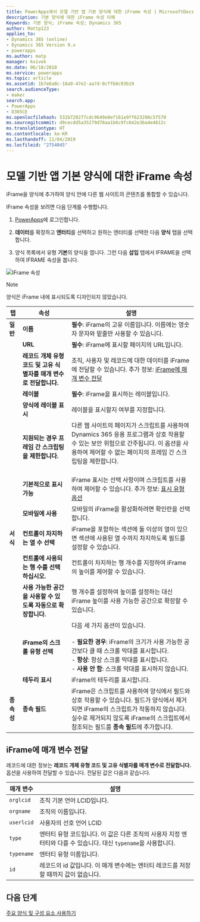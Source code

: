 ```yaml
---
title: PowerApps에서 모델 기반 앱 기본 양식에 대한 iFrame 속성 | MicrosoftDocs
description: 기본 양식에 대한 iFrame 속성 이해
Keywords: 기본 양식; iFrame 속성; Dynamics 365
author: Mattp123
applies_to:
- Dynamics 365 (online)
- Dynamics 365 Version 9.x
- powerapps
ms.author: matp
manager: kvivek
ms.date: 06/18/2018
ms.service: powerapps
ms.topic: article
ms.assetid: 1b7e6a0c-18a9-47e2-aa7d-0cffb8c93b19
search.audienceType:
- maker
search.app:
- PowerApps
- D365CE
ms.openlocfilehash: 532b720277cdc9649e8ef161e9ff623298c5f570
ms.sourcegitcommit: d9cecdd5a35279d78aa1b6c9fc642e36a4e4612c
ms.translationtype: HT
ms.contentlocale: ko-KR
ms.lasthandoff: 11/04/2019
ms.locfileid: "2754045"
---
```

# <a name="iframe-properties-for-model-driven-app-main-forms"></a>모델 기반 앱 기본 양식에 대한 iFrame 속성

iFrame을 양식에 추가하여 양식 안에 다른 웹 사이트의 콘텐츠를 통합할 수 있습니다. 

IFrame 속성을 보려면 다음 단계를 수행합니다.

1.  [PowerApps](https://make.powerapps.com/?utm_source=padocs&utm_medium=linkinadoc&utm_campaign=referralsfromdoc)에 로그인합니다.

2.  **데이터**를 확장하고 **엔터티**를 선택하고 원하는 엔터티를 선택한 다음 **양식** 탭을 선택합니다. 

3. 양식 목록에서 유형 **기본**의 양식을 엽니다. 그런 다음 **삽입** 탭에서 IFRAME을 선택하여 IFRAME 속성을 봅니다.

![IFrame 속성](media/iframe-properties.png)


> [!NOTE]
> 양식은 iFrame 내에 표시되도록 디자인되지 않았습니다.  
  
|탭|속성|설명|  
|---------|--------------|-----------------|  
|**일반**|**이름**|**필수**: iFrame의 고유 이름입니다. 이름에는 영숫자 문자와 밑줄만 사용할 수 있습니다.|  
||**URL**|**필수**: iFrame에 표시할 페이지의 URL입니다.|  
||**레코드 개체 유형 코드 및 고유 식별자를 매개 변수로 전달합니다.**|조직, 사용자 및 레코드에 대한 데이터를 iFrame에 전달할 수 있습니다. 추가 정보: [iFrame에 매개 변수 전달](#pass-parameters-to-iframes) |  
||**레이블**|**필수**: iFrame을 표시하는 레이블입니다.|  
||**양식에 레이블 표시**|레이블을 표시할지 여부를 지정합니다.|  
||**지원되는 경우 프레임 간 스크립팅을 제한합니다.**|다른 웹 사이트의 페이지가 스크립트를 사용하여 Dynamics 365 응용 프로그램과 상호 작용할 수 있는 보안 위험으로 간주됩니다. 이 옵션을 사용하여 제어할 수 없는 페이지의 프레임 간 스크립팅을 제한합니다.<br /><br />|  
||**기본적으로 표시 가능**|iFrame 표시는 선택 사항이며 스크립트를 사용하여 제어할 수 있습니다. 추가 정보: [표시 유형 옵션](visibility-options-legacy.md)|
||**모바일에 사용**|모바일의 iFrame을 활성화하려면 확인란을 선택합니다.|  
|**서식**|**컨트롤이 차지하는 열 수 선택**|iFrame을 포함하는 섹션에 둘 이상의 열이 있으면 섹션에 사용된 열 수까지 차지하도록 필드를 설정할 수 있습니다.|  
||**컨트롤에 사용되는 행 수를 선택하십시오.**|컨트롤이 차지하는 행 개수를 지정하여 iFrame의 높이를 제어할 수 있습니다.|  
||**사용 가능한 공간을 사용할 수 있도록 자동으로 확장합니다.**|행 개수를 설정하여 높이를 설정하는 대신 iFrame 높이를 사용 가능한 공간으로 확장할 수 있습니다.|  
||**iFrame의 스크롤 유형 선택**|다음 세 가지 옵션이 있습니다.<br /><br /> - **필요한 경우**: iFrame의 크기가 사용 가능한 공간보다 클 때 스크롤 막대를 표시합니다.<br />- **항상**: 항상 스크롤 막대를 표시합니다.<br />- **사용 안 함**: 스크롤 막대를 표시하지 않습니다.|  
||**테두리 표시**|iFrame의 테두리를 표시합니다.|  
|**종속성**|**종속 필드**|iFrame은 스크립트를 사용하여 양식에서 필드와 상호 작용할 수 있습니다. 필드가 양식에서 제거되면 iFrame의 스크립트가 작동하지 않습니다. 실수로 제거되지 않도록 iFrame의 스크립트에서 참조되는 필드를 **종속 필드**에 추가합니다.|  
  
## <a name="pass-parameters-to-iframes"></a>iFrame에 매개 변수 전달  
 레코드에 대한 정보는 **레코드 개체 유형 코드 및 고유 식별자를 매개 변수로 전달합니다.** 옵션을 사용하여 전달할 수 있습니다. 전달된 값은 다음과 같습니다.  
  
|매개 변수|설명|  
|---------------|-----------------|  
|`orglcid`|조직 기본 언어 LCID입니다.|  
|`orgname`|조직의 이름입니다.|  
|`userlcid`|사용자의 선호 언어 LCID|  
|`type`|엔터티 유형 코드입니다. 이 값은 다른 조직의 사용자 지정 엔터티와 다를 수 있습니다. 대신 `typename`을 사용합니다.|  
|`typename`|엔터티 유형 이름입니다.|  
|`id`|레코드의 id 값입니다. 이 매개 변수에는 엔터티 레코드를 저장할 때까지 값이 없습니다.|  

## <a name="next-steps"></a>다음 단계

[주요 양식 및 구성 요소 사용하기](use-main-form-and-components.md)
